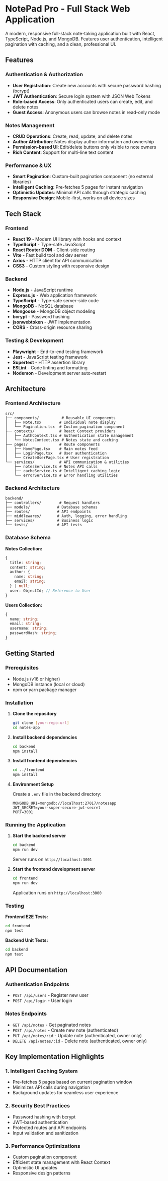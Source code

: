 # NotePad Pro - Full Stack Web Application

A modern, responsive full-stack note-taking application built with React, TypeScript, Node.js, and MongoDB. Features user authentication, intelligent pagination with caching, and a clean, professional UI.


##  Features

###  Authentication & Authorization

- **User Registration**: Create new accounts with secure password hashing (bcrypt)
- **JWT Authentication**: Secure login system with JSON Web Tokens
- **Role-based Access**: Only authenticated users can create, edit, and delete notes
- **Guest Access**: Anonymous users can browse notes in read-only mode

###  Notes Management

- **CRUD Operations**: Create, read, update, and delete notes
- **Author Attribution**: Notes display author information and ownership
- **Permission-based UI**: Edit/delete buttons only visible to note owners
- **Rich Content**: Support for multi-line text content

###  Performance & UX

- **Smart Pagination**: Custom-built pagination component (no external libraries)
- **Intelligent Caching**: Pre-fetches 5 pages for instant navigation
- **Optimistic Updates**: Minimal API calls through strategic caching
- **Responsive Design**: Mobile-first, works on all device sizes


##  Tech Stack

### Frontend

- **React 19** - Modern UI library with hooks and context
- **TypeScript** - Type-safe JavaScript
- **React Router DOM** - Client-side routing
- **Vite** - Fast build tool and dev server
- **Axios** - HTTP client for API communication
- **CSS3** - Custom styling with responsive design

### Backend

- **Node.js** - JavaScript runtime
- **Express.js** - Web application framework
- **TypeScript** - Type-safe server-side code
- **MongoDB** - NoSQL database
- **Mongoose** - MongoDB object modeling
- **bcrypt** - Password hashing
- **jsonwebtoken** - JWT implementation
- **CORS** - Cross-origin resource sharing

### Testing & Development

- **Playwright** - End-to-end testing framework
- **Jest** - JavaScript testing framework
- **Supertest** - HTTP assertion library
- **ESLint** - Code linting and formatting
- **Nodemon** - Development server auto-restart

##  Architecture

### Frontend Architecture

```
src/
├── components/          # Reusable UI components
│   ├── Note.tsx        # Individual note display
│   └── Pagination.tsx  # Custom pagination component
├── contexts/           # React Context providers
│   ├── AuthContext.tsx # Authentication state management
│   └── NotesContext.tsx # Notes state and caching
├── pages/              # Route components
│   ├── HomePage.tsx    # Main notes feed
│   ├── LoginPage.tsx   # User authentication
│   └── CreateUserPage.tsx # User registration
└── services/           # API communication & utilities
    ├── notesService.ts # Notes API calls
    ├── cacheService.ts # Intelligent caching logic
    └── errorService.ts # Error handling utilities
```

### Backend Architecture

```
backend/
├── controllers/        # Request handlers
├── models/            # Database schemas
├── routes/            # API endpoints
├── middlewares/       # Auth, logging, error handling
├── services/          # Business logic
└── tests/             # API tests
```

### Database Schema

**Notes Collection:**

```typescript
{
  title: string;
  content: string;
  author: {
    name: string;
    email: string;
  } | null;
  user: ObjectId; // Reference to User
}
```

**Users Collection:**

```typescript
{
  name: string;
  email: string;
  username: string;
  passwordHash: string;
}
```

##  Getting Started

### Prerequisites

- Node.js (v16 or higher)
- MongoDB instance (local or cloud)
- npm or yarn package manager

### Installation

1. **Clone the repository**

   ```bash
   git clone [your-repo-url]
   cd notes-app
   ```

2. **Install backend dependencies**

   ```bash
   cd backend
   npm install
   ```

3. **Install frontend dependencies**

   ```bash
   cd ../frontend
   npm install
   ```

4. **Environment Setup**

   Create a `.env` file in the backend directory:

   ```env
   MONGODB_URI=mongodb://localhost:27017/notesapp
   JWT_SECRET=your-super-secure-jwt-secret
   PORT=3001
   ```

### Running the Application

1. **Start the backend server**

   ```bash
   cd backend
   npm run dev
   ```

   Server runs on `http://localhost:3001`

2. **Start the frontend development server**
   ```bash
   cd frontend
   npm run dev
   ```
   Application runs on `http://localhost:3000`

### Testing

**Frontend E2E Tests:**

```bash
cd frontend
npm test
```

**Backend Unit Tests:**

```bash
cd backend
npm test
```

##  API Documentation

### Authentication Endpoints

- `POST /api/users` - Register new user
- `POST /api/login` - User login

### Notes Endpoints

- `GET /api/notes` - Get paginated notes
- `POST /api/notes` - Create new note (authenticated)
- `PUT /api/notes/:id` - Update note (authenticated, owner only)
- `DELETE /api/notes/:id` - Delete note (authenticated, owner only)

##  Key Implementation Highlights

### 1. Intelligent Caching System

- Pre-fetches 5 pages based on current pagination window
- Minimizes API calls during navigation
- Background updates for seamless user experience

### 2. Security Best Practices

- Password hashing with bcrypt
- JWT-based authentication
- Protected routes and API endpoints
- Input validation and sanitization

### 3. Performance Optimizations

- Custom pagination component
- Efficient state management with React Context
- Optimistic UI updates
- Responsive design patterns

